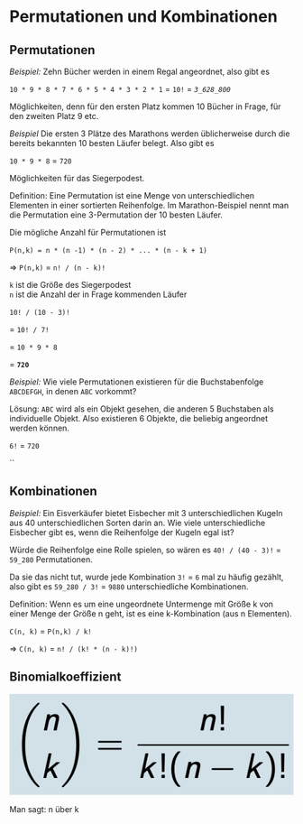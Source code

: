 # Permutationen und Kombinationen
## Permutationen
*Beispiel:* Zehn Bücher werden in einem Regal angeordnet, also gibt es

`10 * 9 * 8 * 7 * 6 * 5 * 4 * 3 * 2 * 1` = `10!` = _`3_628_800`_

Möglichkeiten, denn für den ersten Platz kommen 10 Bücher in Frage, für den zweiten Platz 9 etc.

*Beispiel*
Die ersten 3 Plätze des Marathons werden üblicherweise durch die bereits bekannten 10 besten Läufer belegt. Also gibt es

`10 * 9 * 8` = `720`

Möglichkeiten für das Siegerpodest.

Definition: Eine Permutation ist eine Menge von unterschiedlichen Elementen in einer sortierten Reihenfolge.
Im Marathon-Beispiel nennt man die Permutation eine 3-Permutation der 10 besten Läufer.

Die mögliche Anzahl für Permutationen ist

`P(n,k) = n * (n -1) * (n - 2) * ... * (n - k + 1)`

=> `P(n,k)` = `n! / (n - k)!`

`k` ist die Größe des Siegerpodest  
`n` ist die Anzahl der in Frage kommenden Läufer

`10! / (10 - 3)!`

= `10! / 7!`

= `10 * 9 * 8`

= __`720`__

*Beispiel:*
Wie viele Permutationen existieren für die Buchstabenfolge `ABCDEFGH`, in denen `ABC` vorkommt?

Lösung: `ABC` wird als ein Objekt gesehen, die anderen 5 Buchstaben als individuelle Objekt. Also existieren 6 Objekte, die beliebig angeordnet werden können. 

`6!` = `720`

``

## Kombinationen
*Beispiel:* Ein Eisverkäufer bietet Eisbecher mit 3 unterschiedlichen Kugeln aus 40 unterschiedlichen Sorten darin an. Wie viele unterschiedliche Eisbecher gibt es, wenn die Reihenfolge der Kugeln egal ist?

Würde die Reihenfolge eine Rolle spielen, so wären es `40! / (40 - 3)!` = `59_280` Permutationen.

Da sie das nicht tut, wurde jede Kombination `3!` = `6` mal zu häufig gezählt, also gibt es `59_280 / 3!` = `9880` unterschiedliche Kombinationen. 

Definition: Wenn es um eine ungeordnete Untermenge mit Größe k von einer Menge der Größe n geht, ist es eine k-Kombination (aus n Elementen).

`C(n, k)` = `P(n,k) / k!`

=> `C(n, k)` = `n! / (k! * (n - k)!)`

## Binomialkoeffizient
![](bilder/binomialkoeffizient.png)

Man sagt: n über k

